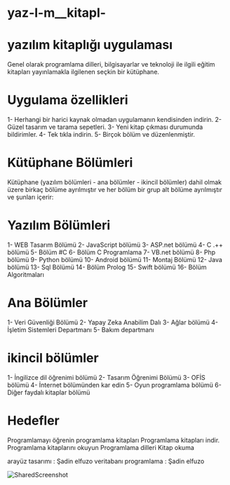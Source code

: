 # yaz-l-m__kitapl-


yazılım kitaplığı uygulaması
==============
Genel olarak programlama dilleri, bilgisayarlar ve teknoloji ile ilgili eğitim kitapları yayınlamakla ilgilenen seçkin bir kütüphane.

Uygulama özellikleri
=============
1- Herhangi bir harici kaynak olmadan uygulamanın kendisinden indirin.
2- Güzel tasarım ve tarama sepetleri.
3- Yeni kitap çıkması durumunda bildirimler.
4- Tek tıkla indirin.
5- Birçok bölüm ve düzenlenmiştir.

Kütüphane Bölümleri
=============
Kütüphane (yazılım bölümleri - ana bölümler - ikincil bölümler) dahil olmak üzere birkaç bölüme ayrılmıştır ve her bölüm bir grup alt bölüme ayrılmıştır ve şunları içerir:

Yazılım Bölümleri
=============
1- WEB Tasarım Bölümü
2- JavaScript bölümü
3- ASP.net bölümü
4- C .++ bölümü
5- Bölüm #C
6- Bölüm C Programlama
7- VB.net bölümü
8- Php bölümü
9- Python bölümü
10- Android bölümü
11- Montaj Bölümü
12- Java bölümü
13- Sql Bölümü
14- Bölüm Prolog
15- Swift bölümü
16- Bölüm Algoritmaları

Ana Bölümler
=============
1- Veri Güvenliği Bölümü
2- Yapay Zeka Anabilim Dalı
3- Ağlar bölümü
4- İşletim Sistemleri Departmanı
5- Bakım departmanı

ikincil bölümler
=============
1- İngilizce dil öğrenimi bölümü
2- Tasarım Öğrenimi Bölümü
3- OFİS bölümü
4- İnternet bölümünden kar edin
5- Oyun programlama bölümü
6- Diğer faydalı kitaplar bölümü


Hedefler
========
Programlamayı öğrenin
programlama kitapları
Programlama kitapları indir.
Programlama kitaplarını okuyun
Programlama dilleri
Kitap okuma



arayüz tasarımı : Şadin elfuzo
veritabanı programlama : Şadin elfuzo










![SharedScreenshot](https://user-images.githubusercontent.com/104395005/165537730-f855a7c6-889d-4fae-b1fb-2a4ebcacb294.jpg)


